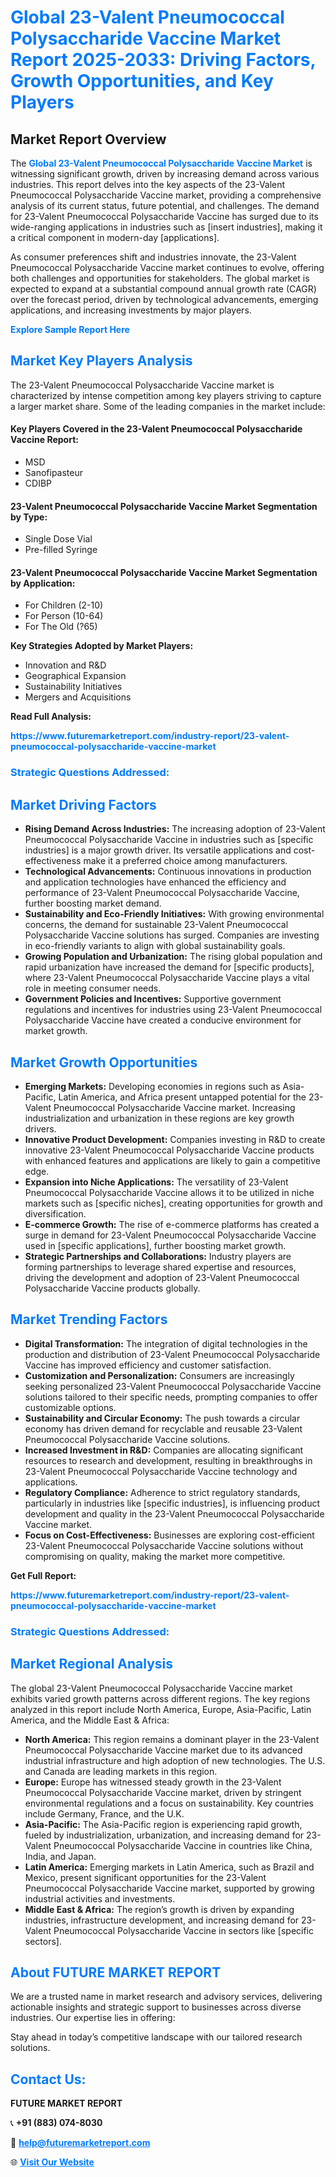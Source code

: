 <h1 style="color: #007BFF;">Global 23-Valent Pneumococcal Polysaccharide Vaccine Market Report 2025-2033: Driving Factors, Growth Opportunities, and Key Players</h1>

<section id="overview">
<h2>Market Report Overview</h2>
<p>The <a href="https://www.futuremarketreport.com/industry-report/23-valent-pneumococcal-polysaccharide-vaccine-market" style="color: #007BFF; text-decoration: none;"><strong>Global 23-Valent Pneumococcal Polysaccharide Vaccine Market</strong></a> is witnessing significant growth, driven by increasing demand across various industries. This report delves into the key aspects of the 23-Valent Pneumococcal Polysaccharide Vaccine market, providing a comprehensive analysis of its current status, future potential, and challenges. The demand for 23-Valent Pneumococcal Polysaccharide Vaccine has surged due to its wide-ranging applications in industries such as [insert industries], making it a critical component in modern-day [applications].</p>
<p>As consumer preferences shift and industries innovate, the 23-Valent Pneumococcal Polysaccharide Vaccine market continues to evolve, offering both challenges and opportunities for stakeholders. The global market is expected to expand at a substantial compound annual growth rate (CAGR) over the forecast period, driven by technological advancements, emerging applications, and increasing investments by major players.</p>
</section>

<section id="overview">
<p><a href="https://www.futuremarketreport.com/request-sample/reportId=80438" style="color: #007BFF; text-decoration: none;"><strong>Explore Sample Report Here</strong></a></p>
</section>

<section id="key-players">
<h2 style="color: #007BFF;">Market Key Players Analysis</h2>
<p>The 23-Valent Pneumococcal Polysaccharide Vaccine market is characterized by intense competition among key players striving to capture a larger market share. Some of the leading companies in the market include:</p>
<h4>Key Players Covered in the 23-Valent Pneumococcal Polysaccharide Vaccine Report:</h4>
<ul><li>MSD</li><li>Sanofipasteur</li><li>CDIBP</li></ul>
<h4>23-Valent Pneumococcal Polysaccharide Vaccine Market Segmentation by Type:</h4>
<ul><li>Single Dose Vial</li><li>Pre-filled Syringe</li></ul>

<h4>23-Valent Pneumococcal Polysaccharide Vaccine Market Segmentation by Application:</h4>
<ul><li>For Children (2-10)</li><li>For Person (10-64)</li><li>For The Old (?65)</li></ul>
<p><strong>Key Strategies Adopted by Market Players:</strong></p>
<ul>
<li>Innovation and R&D</li>
<li>Geographical Expansion</li>
<li>Sustainability Initiatives</li>
<li>Mergers and Acquisitions</li>
</ul>
</section>

<section>
<p><strong>Read Full Analysis: </strong></p><a href="https://www.futuremarketreport.com/industry-report/23-valent-pneumococcal-polysaccharide-vaccine-market" style="color: #007BFF; text-decoration: none;"><strong>https://www.futuremarketreport.com/industry-report/23-valent-pneumococcal-polysaccharide-vaccine-market</strong></a>
<h3 style="color: #007BFF;">Strategic Questions Addressed:</h3>
</section>

<section id="driving-factors">
<h2 style="color: #007BFF;">Market Driving Factors</h2>
<ul>
<li><strong>Rising Demand Across Industries:</strong> The increasing adoption of 23-Valent Pneumococcal Polysaccharide Vaccine in industries such as [specific industries] is a major growth driver. Its versatile applications and cost-effectiveness make it a preferred choice among manufacturers.</li>
<li><strong>Technological Advancements:</strong> Continuous innovations in production and application technologies have enhanced the efficiency and performance of 23-Valent Pneumococcal Polysaccharide Vaccine, further boosting market demand.</li>
<li><strong>Sustainability and Eco-Friendly Initiatives:</strong> With growing environmental concerns, the demand for sustainable 23-Valent Pneumococcal Polysaccharide Vaccine solutions has surged. Companies are investing in eco-friendly variants to align with global sustainability goals.</li>
<li><strong>Growing Population and Urbanization:</strong> The rising global population and rapid urbanization have increased the demand for [specific products], where 23-Valent Pneumococcal Polysaccharide Vaccine plays a vital role in meeting consumer needs.</li>
<li><strong>Government Policies and Incentives:</strong> Supportive government regulations and incentives for industries using 23-Valent Pneumococcal Polysaccharide Vaccine have created a conducive environment for market growth.</li>
</ul>
</section>

<section id="growth-opportunities">
<h2 style="color: #007BFF;">Market Growth Opportunities</h2>
<ul>
<li><strong>Emerging Markets:</strong> Developing economies in regions such as Asia-Pacific, Latin America, and Africa present untapped potential for the 23-Valent Pneumococcal Polysaccharide Vaccine market. Increasing industrialization and urbanization in these regions are key growth drivers.</li>
<li><strong>Innovative Product Development:</strong> Companies investing in R&D to create innovative 23-Valent Pneumococcal Polysaccharide Vaccine products with enhanced features and applications are likely to gain a competitive edge.</li>
<li><strong>Expansion into Niche Applications:</strong> The versatility of 23-Valent Pneumococcal Polysaccharide Vaccine allows it to be utilized in niche markets such as [specific niches], creating opportunities for growth and diversification.</li>
<li><strong>E-commerce Growth:</strong> The rise of e-commerce platforms has created a surge in demand for 23-Valent Pneumococcal Polysaccharide Vaccine used in [specific applications], further boosting market growth.</li>
<li><strong>Strategic Partnerships and Collaborations:</strong> Industry players are forming partnerships to leverage shared expertise and resources, driving the development and adoption of 23-Valent Pneumococcal Polysaccharide Vaccine products globally.</li>
</ul>
</section>

<section id="trending-factors">
<h2 style="color: #007BFF;">Market Trending Factors</h2>
<ul>
<li><strong>Digital Transformation:</strong> The integration of digital technologies in the production and distribution of 23-Valent Pneumococcal Polysaccharide Vaccine has improved efficiency and customer satisfaction.</li>
<li><strong>Customization and Personalization:</strong> Consumers are increasingly seeking personalized 23-Valent Pneumococcal Polysaccharide Vaccine solutions tailored to their specific needs, prompting companies to offer customizable options.</li>
<li><strong>Sustainability and Circular Economy:</strong> The push towards a circular economy has driven demand for recyclable and reusable 23-Valent Pneumococcal Polysaccharide Vaccine solutions.</li>
<li><strong>Increased Investment in R&D:</strong> Companies are allocating significant resources to research and development, resulting in breakthroughs in 23-Valent Pneumococcal Polysaccharide Vaccine technology and applications.</li>
<li><strong>Regulatory Compliance:</strong> Adherence to strict regulatory standards, particularly in industries like [specific industries], is influencing product development and quality in the 23-Valent Pneumococcal Polysaccharide Vaccine market.</li>
<li><strong>Focus on Cost-Effectiveness:</strong> Businesses are exploring cost-efficient 23-Valent Pneumococcal Polysaccharide Vaccine solutions without compromising on quality, making the market more competitive.</li>
</ul>
</section>

<section>
<p><strong>Get Full Report: </strong></p><a href="https://www.futuremarketreport.com/industry-report/23-valent-pneumococcal-polysaccharide-vaccine-market" style="color: #007BFF; text-decoration: none;"><strong>https://www.futuremarketreport.com/industry-report/23-valent-pneumococcal-polysaccharide-vaccine-market</strong></a>
<h3 style="color: #007BFF;">Strategic Questions Addressed:</h3>
</section>


<section id="regional-analysis">
<h2 style="color: #007BFF;">Market Regional Analysis</h2>
<p>The global 23-Valent Pneumococcal Polysaccharide Vaccine market exhibits varied growth patterns across different regions. The key regions analyzed in this report include North America, Europe, Asia-Pacific, Latin America, and the Middle East & Africa:</p>
<ul>
<li><strong>North America:</strong> This region remains a dominant player in the 23-Valent Pneumococcal Polysaccharide Vaccine market due to its advanced industrial infrastructure and high adoption of new technologies. The U.S. and Canada are leading markets in this region.</li>
<li><strong>Europe:</strong> Europe has witnessed steady growth in the 23-Valent Pneumococcal Polysaccharide Vaccine market, driven by stringent environmental regulations and a focus on sustainability. Key countries include Germany, France, and the U.K.</li>
<li><strong>Asia-Pacific:</strong> The Asia-Pacific region is experiencing rapid growth, fueled by industrialization, urbanization, and increasing demand for 23-Valent Pneumococcal Polysaccharide Vaccine in countries like China, India, and Japan.</li>
<li><strong>Latin America:</strong> Emerging markets in Latin America, such as Brazil and Mexico, present significant opportunities for the 23-Valent Pneumococcal Polysaccharide Vaccine market, supported by growing industrial activities and investments.</li>
<li><strong>Middle East & Africa:</strong> The region’s growth is driven by expanding industries, infrastructure development, and increasing demand for 23-Valent Pneumococcal Polysaccharide Vaccine in sectors like [specific sectors].</li>
</ul>
</section>

<footer>
<h2 style="color: #007BFF;">About FUTURE MARKET REPORT</h2>
<p>We are a trusted name in market research and advisory services, delivering actionable insights and strategic support to businesses across diverse industries. Our expertise lies in offering:</p>

<p>Stay ahead in today’s competitive landscape with our tailored research solutions.</p>

<h2 style="color: #007BFF;">Contact Us:</h2>
<p><strong>FUTURE MARKET REPORT</strong></p>
<p>📞 <strong>+91 (883) 074-8030</strong></p>
<p>📧 <strong><a href="mailto:help@futuremarketreport.com" style="color: #007BFF;">help@futuremarketreport.com</a></strong></p>
<p>🌐 <strong><a href="https://www.futuremarketreport.com/" style="color: #007BFF;">Visit Our Website</a></strong></p>
</footer>